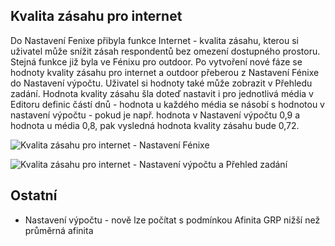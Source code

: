 ﻿---
categories: [fenix]
layout: fenix
---

## Kvalita zásahu pro internet
Do Nastavení Fenixe přibyla funkce Internet - kvalita zásahu, kterou si uživatel může snížit zásah respondentů bez omezení dostupného prostoru. Stejná funkce již byla ve Fénixu pro outdoor.
Po vytvoření nové fáze se hodnoty kvality zásahu pro internet a outdoor přeberou z Nastavení Fénixe do Nastavení výpočtu. Uživatel si hodnoty také může zobrazit v Přehledu zadání.
Hodnota kvality zásahu šla doteď nastavit i pro jednotlivá média v Editoru definic částí dnů - hodnota u každého média se násobí s hodnotou v nastavení výpočtu - pokud je např. hodnota v Nastavení výpočtu 0,9 a hodnota u média 0,8, pak vysledná hodnota kvality zásahu bude 0,72.

![Kvalita zásahu pro internet - Nastavení Fénixe]({{site.url}}/data/kvalitazasahuinternet1.png "Kvalita zásahu pro internet - Nastavení Fénixe")

![Kvalita zásahu pro internet - Nastavení výpočtu a Přehled zadání]({{site.url}}/data/kvalitazasahuinternet2.png "Kvalita zásahu pro internet - Nastavení výpočtu a Přehled zadání")


## Ostatní
<ul>
	<li>Nastavení výpočtu - nově lze počítat s podmínkou Afinita GRP nižší než průměrná afinita</li>
</ul>